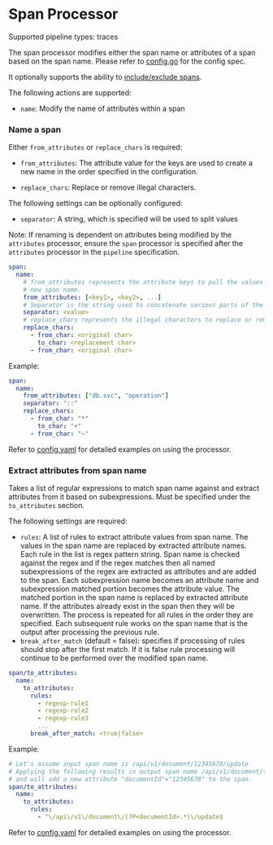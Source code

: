 # Span Processor

Supported pipeline types: traces

The span processor modifies either the span name or attributes of a span based
on the span name. Please refer to
[config.go](./config.go) for the config spec.

It optionally supports the ability to [include/exclude spans](../README.md#includeexclude-spans).

The following actions are supported:

- `name`: Modify the name of attributes within a span

### Name a span

Either `from_attributes` or `replace_chars` is required:

- `from_attributes`: The attribute value for the keys are used to create a
new name in the order specified in the configuration.

- `replace_chars`: Replace or remove illegal characters.

The following settings can be optionally configured:

- `separator`: A string, which is specified will be used to split values

Note: If renaming is dependent on attributes being modified by the `attributes`
processor, ensure the `span` processor is specified after the `attributes`
processor in the `pipeline` specification.

```yaml
span:
  name:
    # from_attributes represents the attribute keys to pull the values from to generate the
    # new span name.
    from_attributes: [<key1>, <key2>, ...]
    # Separator is the string used to concatenate various parts of the span name.
    separator: <value>
    # replace_chars represents the illegal characters to replace or remove from span name.
    replace_chars:
      - from_char: <original char>
        to_char: <replacement char>
      - from_char: <original char>
```

Example:

```yaml
span:
  name:
    from_attributes: ["db.svc", "operation"]
    separator: "::"
    replace_chars:
      - from_char: "*"
        to_char: "+"
      - from_char: "~"
```

Refer to [config.yaml](./testdata/config.yaml) for detailed
examples on using the processor.

### Extract attributes from span name

Takes a list of regular expressions to match span name against and extract
attributes from it based on subexpressions. Must be specified under the
`to_attributes` section.

The following settings are required:

- `rules`: A list of rules to extract attribute values from span name. The values
in the span name are replaced by extracted attribute names. Each rule in the list
is regex pattern string. Span name is checked against the regex and if the regex
matches then all named subexpressions of the regex are extracted as attributes
and are added to the span. Each subexpression name becomes an attribute name and
subexpression matched portion becomes the attribute value. The matched portion
in the span name is replaced by extracted attribute name. If the attributes
already exist in the span then they will be overwritten. The process is repeated
for all rules in the order they are specified. Each subsequent rule works on the
span name that is the output after processing the previous rule.
- `break_after_match` (default = false): specifies if processing of rules should stop after the first
match. If it is false rule processing will continue to be performed over the
modified span name.

```yaml
span/to_attributes:
  name:
    to_attributes:
      rules:
        - regexp-rule1
        - regexp-rule2
        - regexp-rule3
        ...
      break_after_match: <true|false>

```

Example:

```yaml
# Let's assume input span name is /api/v1/document/12345678/update
# Applying the following results in output span name /api/v1/document/{documentId}/update
# and will add a new attribute "documentId"="12345678" to the span.
span/to_attributes:
  name:
    to_attributes:
      rules:
        - ^\/api\/v1\/document\/(?P<documentId>.*)\/update$
```

Refer to [config.yaml](./testdata/config.yaml) for detailed
examples on using the processor.
